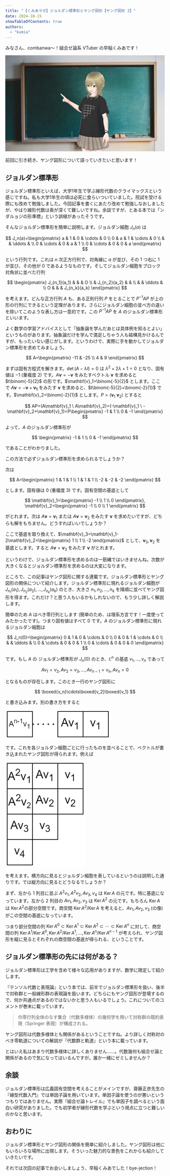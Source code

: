 ```yaml
---
title: "【くみあラボ】ジョルダン標準形とヤング図形【ヤング図形 2】"
date: 2024-10-15
showTableOfContents: true
authors:
  - "kumia"
---
```


みなさん、combanwa～！組合せ論系 VTuber の早稲くみあです！

![kumia](./featured.png)

前回に引き続き、ヤング図形について語っていきたいと思います！

## ジョルダン標準形

ジョルダン標準形といえば、大学1年生で学ぶ線形代数のクライマックスという感じですね。私も大学1年生の頃は必死に食らいついていました。院試を受ける際にも改めて勉強しました。今回記事を書くにあたり改めて勉強しなおしましたが、やはり線形代数は奥が深くて難しいですね。余談ですが、とある本では「ンダルョジの形準標」という誤植があったそうです。

そんなジョルダン標準形を簡単に説明します。ジョルダン細胞 $J_n(a)$ は

$$
J_n(a)=\begin{pmatrix}
a & 1 & 0 & \cdots & 0 \\
0 & a & 1 & \cdots & 0 \\
& & \ddots & \\
0 & \cdots & 0 & a & 1 \\
0 & \cdots & 0 & 0 & a
\end{pmatrix}
$$

という行列です。これは $n$ 次正方行列で、対角線に $a$ が並び、その 1 つ右に 1 が並び、その他が 0 であるようなものです。そしてジョルダン細胞をブロック対角状に並べた行列

$$
\begin{pmatrix}
J_{n_1}(a_1) & & & O \\
& J_{n_2}(a_2) & & \\
& & \ddots & \\
O & & & J_{n_k}(a_k)
\end{pmatrix}
$$

を考えます。どんな正方行列 $A$ も、ある正則行列 $P$ をとることで $P^{-1}AP$ が上の形の行列にできるという定理があります。さらにジョルダン細胞の並べ方の違いを除いてこのような表し方は一意的です。この $P^{-1}AP$ を $A$ のジョルダン標準形といいます。

よく数学の学習アドバイスとして「抽象論を学んだあとは具体例を知るとよい」というものがあります。抽象論だけを学んで満足しちゃう人も結構見かけるんですが、もったいない感じがします。というわけで、実際に手を動かしてジョルダン標準形を求めてみましょう。

$$
A=\begin{pmatrix}
-11 & -25 \\
4 & 9
\end{pmatrix}
$$

まずは固有方程式を解きます。$\det(A-\lambda I)=0$ は $\lambda^2+2\lambda+1=0$ となり、固有値は $-1$ (重複度 2) です。$A\mathbf{v}=-\mathbf{v}$ をみたすベクトル $\mathbf{v}$ を求めると $t\binom{-5}{2}$ の形です。$\mathbf{v}_1=\binom{-5}{2}$ とします。ここで $A\mathbf{v}=-\mathbf{v}+\mathbf{v_1}$ をみたす $\mathbf{v}$ を求めると、$t\binom{-5}{2}+\binom{-2}{1}$ です。$\mathbf{v}_2=\binom{-2}{1}$ とします。$P=(\mathbf{v}_1 \ \mathbf{v}_2)$ とすると

$$
AP=(A\mathbf{v}_1 \ A\mathbf{v}_2)=(-\mathbf{v}_1 \ -\mathbf{v}_2+\mathbf{v}_1)=P\begin{pmatrix} -1 & 1 \\ 0 & -1 \end{pmatrix}
$$

よって、$A$ のジョルダン標準形が

$$
\begin{pmatrix} -1 & 1 \\ 0 & -1 \end{pmatrix}
$$

であることがわかりました。

この方法で必ずジョルダン標準形を求められるでしょうか？

次は

$$
A=\begin{pmatrix}
1 & 1 & 1 \\
1 & 1 & 1 \\
-2 & -2 & -2
\end{pmatrix}
$$

とします。固有値は 0 (重複度 3) です。固有空間の基底として

$$
\mathbf{v}_1=\begin{pmatrix} -1 \\ 1 \\ 0 \end{pmatrix}, \mathbf{v}_2=\begin{pmatrix} -1 \\ 0 \\ 1 \end{pmatrix}
$$

がとれます。次は $A\mathbf{v}=\mathbf{v}_1$ または $A\mathbf{v}=\mathbf{v}_2$ をみたす $\mathbf{v}$ を求めたいですが、どちらも解をもちません。どうすればいいでしょうか？

ここで基底を取り換えて、$\mathbf{v}_3=\mathbf{v}_1-2\mathbf{v}_2=\begin{pmatrix} 1 \\ 1 \\ -2 \end{pmatrix}$ として、$\mathbf{v}_3,\mathbf{v}_2$ を基底とします。すると $A\mathbf{v}=\mathbf{v}_3$ をみたす $\mathbf{v}$ がとれます。

というわけで、ジョルダン標準形を求めるのは一筋縄ではいきませんね。次数が大きくなるとジョルダン標準形を求めるのは大変になります。

ところで、この記事はヤング図形に関する連載です。ジョルダン標準形とヤング図形の関係について紹介します。ジョルダン標準形に現れるジョルダン細胞が $J_{n_1}(a_1), J_{n_2}(a_2),\ldots, J_{n_k}(a_k)$ のとき、大きさ $n_1,n_2,\ldots,n_k$ を降順に並べてヤング図形を得ます。これだけ？と思う人もいるかもしれないので、もう少し詳しく解説します。

簡単のため $A$ はべき零行列とします (簡単のため、は理系方言です！一度使ってみたかったです)。つまり固有値はすべて 0 です。$A$ のジョルダン標準形に現れるジョルダン細胞は

$$
J_n(0)=\begin{pmatrix}
0 & 1 & 0 & \cdots & 0 \\
0 & 0 & 1 & \cdots & 0 \\
& & \ddots & \\
0 & \cdots & 0 & 0 & 1 \\
0 & \cdots & 0 & 0 & 0
\end{pmatrix}
$$

です。もし $A$ の ジョルダン標準形が $J_n(0)$ のとき、$\mathbb{C}^n$ の基底 $v_1,\ldots,v_n$ であって

$$
Av_1=v_2, Av_2=v_3,\ldots,Av_{n-1}=v_n, Av_n=0
$$

となるものが存在します。このとき一行のヤング図形に

$$
\boxed{v_n}\cdots\boxed{v_2}\boxed{v_1}
$$

と書き込みます。別の書き方をすると

![image](./S1SMwmtkyx.png)

です。これを各ジョルダン細胞ごとに行ったものを並べることで、ベクトルが書き込まれたヤング図形が得られます。例えば

![image](./B1VHU7YJJx.png)

を考えます。横方向に見るとジョルダン細胞を表しているというのは説明した通りです。では縦方向に見るとどうなるでしょうか？

まず、左から 1 列目に並ぶ $A^2v_1,A^2v_2,Av_3,v_4$ は $\operatorname{Ker}A$ の元です。特に基底になっています。左から 2 列目の $Av_1,Av_2,v_3$ は $\operatorname{Ker}A^2$ の元です。もちろん $\operatorname{Ker}A$ は $\operatorname{Ker}A^2$の部分空間です。商空間 $\operatorname{Ker}A^2/\operatorname{Ker}A$ を考えると、$Av_1,Av_2,v_3$ (の像) がこの空間の基底になっています。

つまり部分空間の列 $\operatorname{Ker}A^0\subset \operatorname{Ker}A^1\subset \operatorname{Ker}A^2\subset\cdots\subset \operatorname{Ker}A^n$ に対して、商空間の列 $\operatorname{Ker}A^1/\operatorname{Ker}A^0, \operatorname{Ker}A^2/\operatorname{Ker}A^1,\ldots,\operatorname{Ker}A^n/\operatorname{Ker}A^{n-1}$ が考えられ、ヤング図形を縦に見るとそれぞれの商空間の基底が得られる、ということです。

## ジョルダン標準形の先には何がある？

ジョルダン標準形は工学を含めて様々な応用がありますが、数学に限定して紹介します。

『テンソル代数と表現論』という本では、前半でジョルダン標準形を扱い、後半で対称群と一般線形群の表現論を扱います。どちらにもヤング図形が登場するので、何か共通点があるのではないかと思う人もいるでしょう。これについてのコメントが巻末に載っています。

> 巾零行列全体のなす集合（代数多様体）の幾何学を用いて対称群の既約表現（Springer 表現）が構成される。

ヤング図形は代数多様体とも関係があるということですね。より詳しく対称対のべき零軌道についての解説が『代数群と軌道』という本に載っています。

とはいえ私はあまり代数多様体に詳しくありません……。代数幾何も組合せ論と関係があるので気になってはいるんですが。誰か一緒にゼミしませんか？

## 余談

ジョルダン標準形は広義固有空間を考えることがメインですが、齋藤正彦先生の『線型代数入門』では単因子論を用いています。単因子論を使うのが悪いというつもりではありません。実際『組合せ論トレイル』でも単因子を調べるという面白い研究がありました。でも初学者が線形代数を学ぶという視点に立つと難しいのかなと思います。

## おわりに

ジョルダン標準形とヤング図形の関係を簡単に紹介しました。ヤング図形は他にもいろいろな場所に出現します。そういった魅力的な景色をこれからも紹介していきたいです。

それでは次回の記事でお会いしましょう、早稲くみあでした！bye-jection！